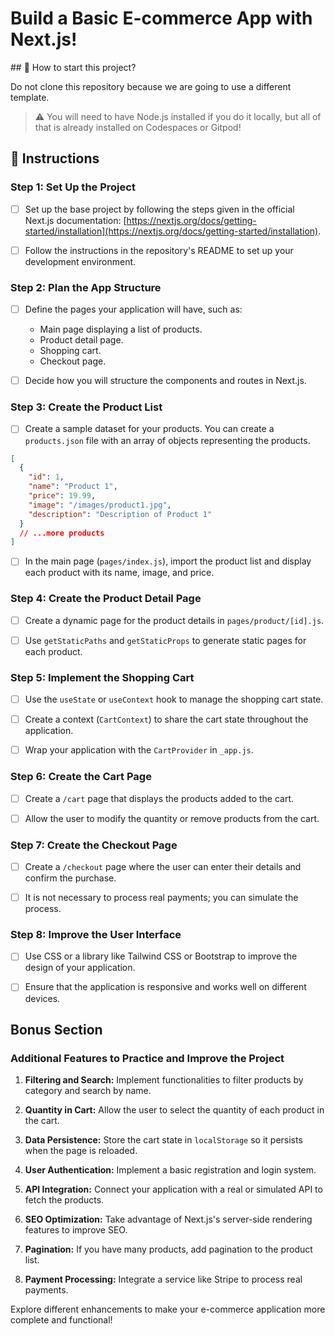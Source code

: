 <!-- hide -->
# Build a Basic E-commerce App with Next.js!
<!-- endhide -->

<onlyfor saas="true" withBanner="true">
## 🌱 How to start this project?

Do not clone this repository because we are going to use a different template.

> ⚠ You will need to have Node.js installed if you do it locally, but all of that is already installed on Codespaces or Gitpod!
</onlyfor>

## 📝 Instructions

### Step 1: Set Up the Project

- [ ] Set up the base project by following the steps given in the official Next.js documentation: [https://nextjs.org/docs/getting-started/installation](https://nextjs.org/docs/getting-started/installation).

- [ ] Follow the instructions in the repository's README to set up your development environment.

### Step 2: Plan the App Structure

- [ ] Define the pages your application will have, such as:

  - Main page displaying a list of products.
  - Product detail page.
  - Shopping cart.
  - Checkout page.

- [ ] Decide how you will structure the components and routes in Next.js.

### Step 3: Create the Product List

- [ ] Create a sample dataset for your products. You can create a `products.json` file with an array of objects representing the products.

```json
[
  {
    "id": 1,
    "name": "Product 1",
    "price": 19.99,
    "image": "/images/product1.jpg",
    "description": "Description of Product 1"
  }
  // ...more products
]
```

- [ ] In the main page (`pages/index.js`), import the product list and display each product with its name, image, and price.

### Step 4: Create the Product Detail Page

- [ ] Create a dynamic page for the product details in `pages/product/[id].js`.

- [ ] Use `getStaticPaths` and `getStaticProps` to generate static pages for each product.

### Step 5: Implement the Shopping Cart

- [ ] Use the `useState` or `useContext` hook to manage the shopping cart state.

- [ ] Create a context (`CartContext`) to share the cart state throughout the application.

- [ ] Wrap your application with the `CartProvider` in `_app.js`.

### Step 6: Create the Cart Page

- [ ] Create a `/cart` page that displays the products added to the cart.

- [ ] Allow the user to modify the quantity or remove products from the cart.

### Step 7: Create the Checkout Page

- [ ] Create a `/checkout` page where the user can enter their details and confirm the purchase.

- [ ] It is not necessary to process real payments; you can simulate the process.

### Step 8: Improve the User Interface

- [ ] Use CSS or a library like Tailwind CSS or Bootstrap to improve the design of your application.

- [ ] Ensure that the application is responsive and works well on different devices.

## Bonus Section

### Additional Features to Practice and Improve the Project

1. **Filtering and Search:** Implement functionalities to filter products by category and search by name.

2. **Quantity in Cart:** Allow the user to select the quantity of each product in the cart.

3. **Data Persistence:** Store the cart state in `localStorage` so it persists when the page is reloaded.

4. **User Authentication:** Implement a basic registration and login system.

5. **API Integration:** Connect your application with a real or simulated API to fetch the products.

6. **SEO Optimization:** Take advantage of Next.js's server-side rendering features to improve SEO.

7. **Pagination:** If you have many products, add pagination to the product list.

8. **Payment Processing:** Integrate a service like Stripe to process real payments.

Explore different enhancements to make your e-commerce application more complete and functional!
